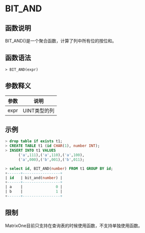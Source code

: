 # **BIT_AND**

## **函数说明**

BIT_AND()是一个聚合函数，计算了列中所有位的按位和。

## **函数语法**

```
> BIT_AND(expr)
```
## **参数释义**
|  参数   | 说明 |
|  ----  | ----  |
| expr  | UINT类型的列|


## **示例**

```sql
> drop table if exists t1;
> CREATE TABLE t1 (id CHAR(1), number INT);
> INSERT INTO t1 VALUES
      ('a',111),('a',110),('a',100),
      ('a',000),('b',001),('b',011);

> select id, BIT_AND(number) FROM t1 GROUP BY id;
+------+-----------------+
| id   | bit_and(number) |
+------+-----------------+
| a    |               0 |
| b    |               1 |
+------+-----------------+
```

## **限制**
MatrixOne目前只支持在查询表的时候使用函数，不支持单独使用函数。
